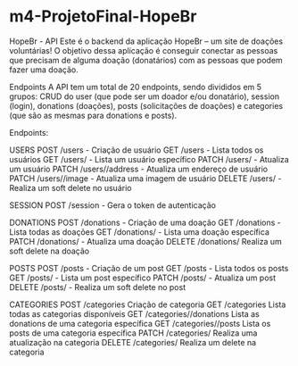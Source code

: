 # m4-ProjetoFinal-HopeBr

HopeBr - API
Este é o backend da aplicação HopeBr – um site de doações voluntárias! O objetivo dessa aplicação é conseguir conectar as pessoas que precisam de 
alguma doação (donatários) com as pessoas que podem fazer uma doação.

Endpoints
A API tem um total de 20 endpoints, sendo divididos em 5 grupos: CRUD do user (que pode ser um doador e/ou donatário), session (login), donations 
(doações), posts (solicitações de doações) e categories (que são as mesmas para donations e posts).

Endpoints:

USERS
POST   /users - Criação de usuário
GET    /users - Lista todos os usuários
GET    /users/<id> - Lista um usuário específico
PATCH  /users/<id> - Atualiza um usuário
PATCH  /users/<id>/address - Atualiza um endereço de usuário
PATCH  /users/<id>/image - Atualiza uma imagem de usuário
DELETE /users/<id> - Realiza um soft delete no usuário

SESSION
POST   /session - Gera o token de autenticação

DONATIONS
POST   /donations - Criação de uma doação
GET    /donations - Lista todas as doações
GET    /donations/<id> - Lista uma doação específica
PATCH  /donations/<id> - Atualiza uma doação
DELETE /donations/<id> Realiza um soft delete na doação

POSTS
POST   /posts - Criação de um post
GET    /posts - Lista todos os posts
GET    /posts/<id> - Lista um post específico
PATCH  /posts/<id> -  Atualiza um post
DELETE /posts/<id> - Realiza um soft delete no post

CATEGORIES
POST   /categories	Criação de categoria
GET	   /categories	Lista todas as categorias disponíveis
GET	   /categories/<id>/donations	Lista as donations de uma categoria específica
GET	   /categories/<id>/posts	Lista os posts de uma categoria específica
PATCH  /categories/<id>	Realiza uma atualização na categoria
DELETE /categories/<id>	Realiza um delete na categoria
